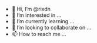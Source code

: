 - 👋 Hi, I’m @rixdn
- 👀 I’m interested in ...
- 🌱 I’m currently learning ...
- 💞️ I’m looking to collaborate on ...
- 📫 How to reach me ...

<!---
rixdn/rixdn is a ✨ special ✨ repository because its `README.md` (this file) appears on your GitHub profile.
You can click the Preview link to take a look at your changes.
--->
